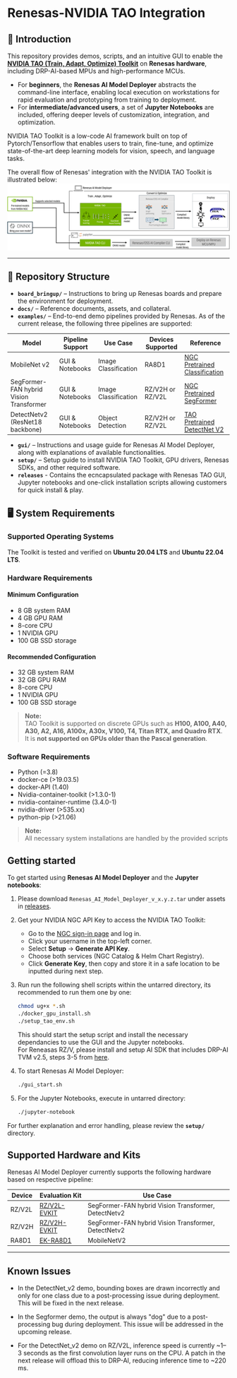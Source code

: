 # Renesas-NVIDIA TAO Integration

## 🚀 Introduction

This repository provides demos, scripts, and an intuitive GUI to enable the [**NVIDIA TAO (Train, Adapt, Optimize) Toolkit**](https://developer.nvidia.com/tao-toolkit) on **Renesas hardware**, including DRP-AI-based MPUs and high-performance MCUs.

- For **beginners**, the **Renesas AI Model Deployer** abstracts the command-line interface, enabling local execution on workstations for rapid evaluation and prototyping from training to deployment.  
- For **intermediate/advanced users**, a set of **Jupyter Notebooks** are included, offering deeper levels of customization, integration, and optimization.

NVIDIA TAO Toolkit is a low-code AI framework built on top of Pytorch/Tensorflow that enables users to train, fine-tune, and optimize state-of-the-art deep learning models for vision, speech, and language tasks.

The overall flow of Renesas' integration with the NVIDIA TAO Toolkit is illustrated below:  
![Renesas NVIDIA TAO Integration Overview](docs/assets/Overall_Renesas_NVIDIA_TAO_Integration.png)

---

## 📁 Repository Structure

- **`board_bringup/`** – Instructions to bring up Renesas boards and prepare the environment for deployment.
- **`docs/`** – Reference documents, assets, and collateral.
- **`examples/`** – End-to-end demo pipelines provided by Renesas. As of the current release, the following three pipelines are supported:


| Model                                   | Pipeline Support      | Use Case             | Devices Supported       | Reference                                                                                              |
|----------------------------------------|------------------------|-----------------------|--------------------------|----------------------------------------------------------------------------------------------------------|
| MobileNet v2                            | GUI & Notebooks       | Image Classification | RA8D1                    | [NGC Pretrained Classification](https://catalog.ngc.nvidia.com/orgs/nvidia/teams/tao/models/pretrained_classification) |
| SegFormer-FAN hybrid Vision Transformer | GUI & Notebooks       | Image Classification | RZ/V2H or RZ/V2L         | [NGC Pretrained SegFormer](https://catalog.ngc.nvidia.com/orgs/nvidia/teams/tao/models/pretrained_segformer_nvimagenet) |
| DetectNetv2 (ResNet18 backbone)         | GUI & Notebooks       | Object Detection      | RZ/V2H or RZ/V2L         | [TAO Pretrained DetectNet V2](https://catalog.ngc.nvidia.com/orgs/nvidia/teams/tao/models/pretrained_detectnet_v2)     |


- **`gui/`** – Instructions and usage guide for Renesas AI Model Deployer, along with explanations of available functionalities.
- **`setup/`** – Setup guide to install NVIDIA TAO Toolkit, GPU drivers, Renesas SDKs, and other required software.
- **`releases`** - Contains the ecncapsulated package with Renesas TAO GUI, Jupyter notebooks and one-click installation scripts allowing customers for quick install & play.


## 🖥️ System Requirements

### Supported Operating Systems
The Toolkit is tested and verified on **Ubuntu 20.04 LTS** and **Ubuntu 22.04 LTS**.


### Hardware Requirements

#### Minimum Configuration
- 8 GB system RAM  
- 4 GB GPU RAM  
- 8-core CPU  
- 1 NVIDIA GPU  
- 100 GB SSD storage  

#### Recommended Configuration
- 32 GB system RAM  
- 32 GB GPU RAM  
- 8-core CPU  
- 1 NVIDIA GPU  
- 100 GB SSD storage  

> **Note:**  
> TAO Toolkit is supported on discrete GPUs such as **H100, A100, A40, A30, A2, A16, A100x, A30x, V100, T4, Titan RTX, and Quadro RTX**.  
> It is **not supported on GPUs older than the Pascal generation**.

### Software Requirements
-	Python (=3.8)
-	docker-ce (>19.03.5)
-	docker-API (1.40)
-	Nvidia-container-toolkit (>1.3.0-1)
-	nvidia-container-runtime (3.4.0-1)
-	nvidia-driver (>535.xx)
-	python-pip (>21.06)

> **Note:**  
> All necessary system installations are handled by the provided scripts 

## Getting started

To get started using **Renesas AI Model Deployer** and the **Jupyter notebooks**:

1. Please download `Renesas_AI_Model_Deployer_v_x.y.z.tar` under assets in [releases](https://github.com/ES-Renesas/Renesas-Nvidia-TAO-Integration/releases/latest).

2.  Get your NVIDIA NGC API Key to access the NVIDIA TAO Toolkit:
    - Go to the [NGC sign-in page](https://ngc.nvidia.com/signin) and log in.
    - Click your username in the top-left corner.
    - Select **Setup** → **Generate API Key**.
    - Choose both services (NGC Catalog & Helm Chart Registry).
    - Click **Generate Key**, then copy and store it in a safe location to be inputted during next step.

3. Run run the following shell scripts within the untarred directory, its recommended to run them one by one:

    ```sh
    chmod ug+x *.sh
    ./docker_gpu_install.sh
    ./setup_tao_env.sh
    ```
    This should start the setup script and install the necessary dependancies to use the GUI and the Jupyter notebooks.  
    For Reneasas RZ/V, please install and setup AI SDK that includes DRP-AI TVM v2.5, steps 3-5 from [here](https://renesas-rz.github.io/rzv_ai_sdk/latest/getting_started.html#step3).

4. To start Renesas AI Model Deployer:
    ```sh
    ./gui_start.sh 
    ```
5.  For the Jupyter Notebooks, execute in untarred directory:
    ```sh
    ./jupyter-notebook
    ```

For further explanation and error handling, please review the **`setup/`** directory.  


## Supported Hardware and Kits

Renesas AI Model Deployer currently supports the following hardware based on respective pipeline:

| Device  | Evaluation Kit                                                                 | Use Case                                                                 |
|---------|----------------------------------------------------------------------------------|--------------------------------------------------------------------------|
| RZ/V2L  | [RZ/V2L-EVKIT](https://www.renesas.com/en/products/microcontrollers-microprocessors/rz-mpus/rzv2l-evkit-smarc-som-evaluation-kit-rzv2l-mpu-ai-accelerator) | SegFormer-FAN hybrid Vision Transformer, DetectNetv2                     |
| RZ/V2H  | [RZ/V2H-EVKIT](https://www.renesas.com/en/products/microcontrollers-microprocessors/rz-mpus/rzv2h-evk-rzv2h-quad-core-vision-ai-mpu-evaluation-kit)             | SegFormer-FAN hybrid Vision Transformer, DetectNetv2                     |
| RA8D1   | [EK-RA8D1](https://www.renesas.com/en/products/microcontrollers-microprocessors/ra-cortex-m-mcus/ek-ra8d1-evaluation-kit-ra8d1-mcu-group)                     | MobileNetV2                                                              |
---
  
## Known Issues

- In the DetectNet_v2 demo, bounding boxes are drawn incorrectly and only for one class due to a post-processing issue during deployment. This will be fixed in the next release.

- In the Segformer demo, the output is always "dog" due to a post-processing bug during deployment. This issue will be addressed in the upcoming release.

- For the DetectNet_v2 demo on RZ/V2L, inference speed is currently ~1–3 seconds as the first convolution layer runs on the CPU. A patch in the next release will offload this to DRP-AI, reducing inference time to ~220 ms.








